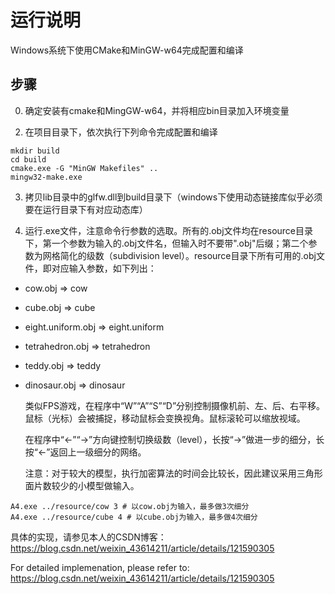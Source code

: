 # 运行说明

Windows系统下使用CMake和MinGW-w64完成配置和编译

## 步骤
0. 确定安装有cmake和MingGW-w64，并将相应bin目录加入环境变量

<!-- 1. 阅读CMakeLists.txt修改头文件目录和库文件目录，将它们指向上传的压缩包内的openGL4.6下的对应路径 -->

2. 在项目目录下，依次执行下列命令完成配置和编译
```
mkdir build
cd build
cmake.exe -G "MinGW Makefiles" ..
mingw32-make.exe
```

3. 拷贝lib目录中的glfw.dll到build目录下（windows下使用动态链接库似乎必须要在运行目录下有对应动态库）

4. 运行.exe文件，注意命令行参数的选取。所有的.obj文件均在resource目录下，第一个参数为输入的.obj文件名，但输入时不要带".obj"后缀；第二个参数为网格简化的级数（subdivision level）。resource目录下所有可用的.obj文件，即对应输入参数，如下列出：
- cow.obj      => cow
- cube.obj    => cube
- eight.uniform.obj     => eight.uniform
- tetrahedron.obj => tetrahedron
- teddy.obj => teddy
- dinosaur.obj => dinosaur
    
    类似FPS游戏，在程序中“W”“A”“S”“D”分别控制摄像机前、左、后、右平移。鼠标（光标）会被捕捉，移动鼠标会变换视角。鼠标滚轮可以缩放视域。

    在程序中“←”“→”方向键控制切换级数（level），长按“→”做进一步的细分，长按“←”返回上一级细分的网络。

    注意：对于较大的模型，执行加密算法的时间会比较长，因此建议采用三角形面片数较少的小模型做输入。

```
A4.exe ../resource/cow 3 # 以cow.obj为输入，最多做3次细分
A4.exe ../resource/cube 4 # 以cube.obj为输入，最多做4次细分
```

具体的实现，请参见本人的CSDN博客：https://blog.csdn.net/weixin_43614211/article/details/121590305

For detailed implemenation, please refer to: https://blog.csdn.net/weixin_43614211/article/details/121590305
